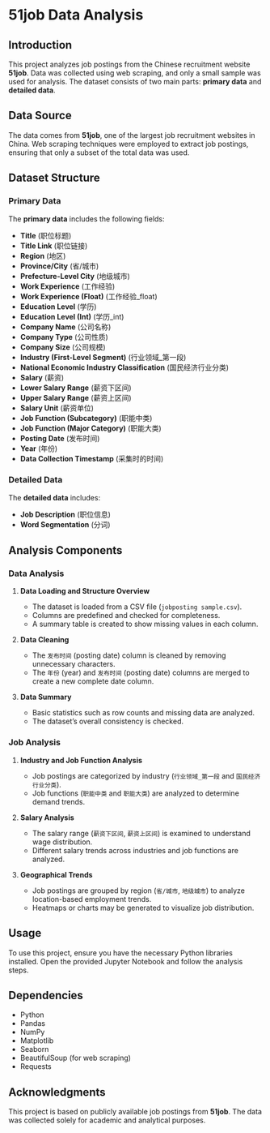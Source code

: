 # 51job Data Analysis

## Introduction
This project analyzes job postings from the Chinese recruitment website **51job**. Data was collected using web scraping, and only a small sample was used for analysis. The dataset consists of two main parts: **primary data** and **detailed data**.

## Data Source
The data comes from **51job**, one of the largest job recruitment websites in China. Web scraping techniques were employed to extract job postings, ensuring that only a subset of the total data was used.

## Dataset Structure

### Primary Data
The **primary data** includes the following fields:
- **Title** (职位标题)
- **Title Link** (职位链接)
- **Region** (地区)
- **Province/City** (省/城市)
- **Prefecture-Level City** (地级城市)
- **Work Experience** (工作经验)
- **Work Experience (Float)** (工作经验_float)
- **Education Level** (学历)
- **Education Level (Int)** (学历_int)
- **Company Name** (公司名称)
- **Company Type** (公司性质)
- **Company Size** (公司规模)
- **Industry (First-Level Segment)** (行业领域_第一段)
- **National Economic Industry Classification** (国民经济行业分类)
- **Salary** (薪资)
- **Lower Salary Range** (薪资下区间)
- **Upper Salary Range** (薪资上区间)
- **Salary Unit** (薪资单位)
- **Job Function (Subcategory)** (职能中类)
- **Job Function (Major Category)** (职能大类)
- **Posting Date** (发布时间)
- **Year** (年份)
- **Data Collection Timestamp** (采集时的时间)

### Detailed Data
The **detailed data** includes:
- **Job Description** (职位信息)
- **Word Segmentation** (分词)

## Analysis Components

### Data Analysis
1. **Data Loading and Structure Overview**
   - The dataset is loaded from a CSV file (`jobposting sample.csv`).
   - Columns are predefined and checked for completeness.
   - A summary table is created to show missing values in each column.

2. **Data Cleaning**
   - The `发布时间` (posting date) column is cleaned by removing unnecessary characters.
   - The `年份` (year) and `发布时间` (posting date) columns are merged to create a new complete date column.

3. **Data Summary**
   - Basic statistics such as row counts and missing data are analyzed.
   - The dataset’s overall consistency is checked.

### Job Analysis
1. **Industry and Job Function Analysis**
   - Job postings are categorized by industry (`行业领域_第一段` and `国民经济行业分类`).
   - Job functions (`职能中类` and `职能大类`) are analyzed to determine demand trends.

2. **Salary Analysis**
   - The salary range (`薪资下区间`, `薪资上区间`) is examined to understand wage distribution.
   - Different salary trends across industries and job functions are analyzed.

3. **Geographical Trends**
   - Job postings are grouped by region (`省/城市`, `地级城市`) to analyze location-based employment trends.
   - Heatmaps or charts may be generated to visualize job distribution.

## Usage
To use this project, ensure you have the necessary Python libraries installed. Open the provided Jupyter Notebook and follow the analysis steps.

## Dependencies
- Python
- Pandas
- NumPy
- Matplotlib
- Seaborn
- BeautifulSoup (for web scraping)
- Requests

## Acknowledgments
This project is based on publicly available job postings from **51job**. The data was collected solely for academic and analytical purposes.

